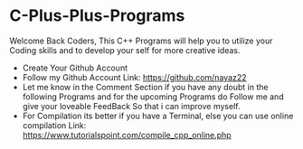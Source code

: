 # C-Plus-Plus-Programs
Welcome Back Coders, This C++ Programs will help you to utilize your Coding skills and to develop your self for more creative ideas.


* Create Your Github Account
* Follow my Github Account Link: https://github.com/nayaz22
* Let me know in the Comment Section if you have any doubt in the following Programs and for the upcoming Programs do Follow me and give your loveable FeedBack So that i can improve myself.
* For Compilation its better if you have a Terminal, else you can use online compilation Link: https://www.tutorialspoint.com/compile_cpp_online.php
